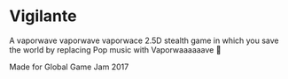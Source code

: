 # Vigilante
A vaporwave vaporwave vaporwace 2.5D stealth game in which you save the
world by replacing Pop music with Vaporwaaaaaave 🌊

Made for Global Game Jam 2017
